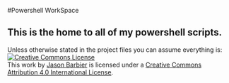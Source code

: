 #Powershell WorkSpace

This is the home to all of my powershell scripts.
-
Unless otherwise stated in the project files you can assume everything is:  
<a rel="license" href="http://creativecommons.org/licenses/by/4.0/"><img alt="Creative Commons License" style="border-width:0" src="https://i.creativecommons.org/l/by/4.0/88x31.png" /></a><br />This work by <a xmlns:cc="http://creativecommons.org/ns#" href="http://blog.corrupted.io" property="cc:attributionName" rel="cc:attributionURL">Jason Barbier</a> is licensed under a <a rel="license" href="http://creativecommons.org/licenses/by/4.0/">Creative Commons Attribution 4.0 International License</a>.